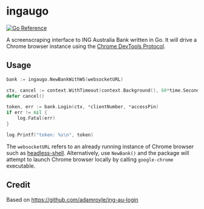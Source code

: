 # ingaugo

[![Go Reference](https://pkg.go.dev/badge/github.com/porjo/ingaugo.svg)](https://pkg.go.dev/github.com/porjo/ingaugo)

A screenscraping interface to ING Australia Bank written in Go. It will drive a Chrome browser instance using the [Chrome DevTools Protocol](https://chromedevtools.github.io/devtools-protocol/).

## Usage

```Go
bank := ingaugo.NewBankWithWS(websocketURL)

ctx, cancel := context.WithTimeout(context.Background(), 60*time.Second)
defer cancel()

token, err := bank.Login(ctx, *clientNumber, *accessPin)
if err != nil {
	log.Fatal(err)
}

log.Printf("token: %s\n", token)
```
The `websocketURL` refers to an already running instance of Chrome browser such as [headless-shell](https://hub.docker.com/r/chromedp/headless-shell/). Alternatively, use `NewBank()` and the package will attempt to launch Chrome browser locally by calling `google-chrome` executable.


## Credit

Based on https://github.com/adamroyle/ing-au-login
